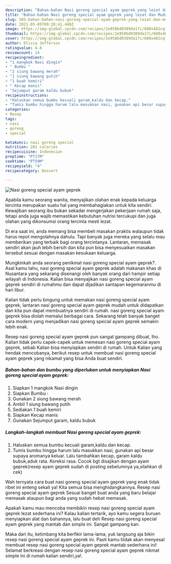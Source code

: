 ```yaml
---
description: "Bahan-bahan Nasi goreng special ayam geprek yang lezat dan Mudah Dibuat"
title: "Bahan-bahan Nasi goreng special ayam geprek yang lezat dan Mudah Dibuat"
slug: 585-bahan-bahan-nasi-goreng-special-ayam-geprek-yang-lezat-dan-mudah-dibuat
date: 2021-05-05T09:28:41.448Z
image: https://img-global.cpcdn.com/recipes/2e958bd0389da17c/680x482cq70/nasi-goreng-special-ayam-geprek-foto-resep-utama.jpg
thumbnail: https://img-global.cpcdn.com/recipes/2e958bd0389da17c/680x482cq70/nasi-goreng-special-ayam-geprek-foto-resep-utama.jpg
cover: https://img-global.cpcdn.com/recipes/2e958bd0389da17c/680x482cq70/nasi-goreng-special-ayam-geprek-foto-resep-utama.jpg
author: Olivia Jefferson
ratingvalue: 4.8
reviewcount: 14
recipeingredient:
- "1 mangkok Nasi dingin"
- " Bumbu "
- "2 siung bawang merah"
- "1 siung bawang putih"
- "1 buah kemiri"
- " Kecap manis"
- "Sejumput garam kaldu bubuk"
recipeinstructions:
- "Haluskan semua bumbu kecuali garam,kaldu dan kecap."
- "Tumis bumbu hingga harum lalu masukkan nasi, gunakan api besar supaya aromanya keluar. Lalu tambahkan kecap, garam kaldu bubuk,aduk rata. Koreksi rasa. Cocok bgt disajikan dengan ayam geprek(resep ayam geprek sudah di posting sebelumnya ya,silahkan di cek)"
categories:
- Resep
tags:
- nasi
- goreng
- special

katakunci: nasi goreng special 
nutrition: 201 calories
recipecuisine: Indonesian
preptime: "PT17M"
cooktime: "PT59M"
recipeyield: "4"
recipecategory: Dessert

---
```



![Nasi goreng special ayam geprek](https://img-global.cpcdn.com/recipes/2e958bd0389da17c/680x482cq70/nasi-goreng-special-ayam-geprek-foto-resep-utama.jpg)

Apabila kamu seorang wanita, menyajikan olahan enak kepada keluarga tercinta merupakan suatu hal yang membahagiakan untuk kita sendiri. Kewajiban seorang ibu bukan sekadar mengerjakan pekerjaan rumah saja, tetapi anda juga wajib memastikan kebutuhan nutrisi tercukupi dan juga olahan yang dikonsumsi orang tercinta mesti lezat.

Di era  saat ini, anda memang bisa membeli masakan praktis walaupun tidak harus repot mengolahnya dahulu. Tapi banyak juga mereka yang selalu mau memberikan yang terbaik bagi orang tercintanya. Lantaran, memasak sendiri akan jauh lebih bersih dan kita pun bisa menyesuaikan masakan tersebut sesuai dengan masakan kesukaan keluarga. 



Mungkinkah anda seorang penikmat nasi goreng special ayam geprek?. Asal kamu tahu, nasi goreng special ayam geprek adalah makanan khas di Nusantara yang sekarang disenangi oleh banyak orang dari hampir setiap wilayah di Indonesia. Kalian bisa menyajikan nasi goreng special ayam geprek sendiri di rumahmu dan dapat dijadikan santapan kegemaranmu di hari libur.

Kalian tidak perlu bingung untuk memakan nasi goreng special ayam geprek, lantaran nasi goreng special ayam geprek mudah untuk didapatkan dan kita pun dapat membuatnya sendiri di rumah. nasi goreng special ayam geprek bisa diolah memalui berbagai cara. Sekarang telah banyak banget cara modern yang menjadikan nasi goreng special ayam geprek semakin lebih enak.

Resep nasi goreng special ayam geprek pun sangat gampang dibuat, lho. Kalian tidak perlu capek-capek untuk memesan nasi goreng special ayam geprek, sebab Kalian bisa menyiapkan sendiri di rumah. Untuk Kalian yang hendak mencobanya, berikut resep untuk membuat nasi goreng special ayam geprek yang nikamat yang bisa Anda buat sendiri.

<!--inarticleads1-->

##### Bahan-bahan dan bumbu yang diperlukan untuk menyiapkan Nasi goreng special ayam geprek:

1. Siapkan 1 mangkok Nasi dingin
1. Siapkan  Bumbu :
1. Gunakan 2 siung bawang merah
1. Ambil 1 siung bawang putih
1. Sediakan 1 buah kemiri
1. Siapkan  Kecap manis
1. Gunakan Sejumput garam, kaldu bubuk




<!--inarticleads2-->

##### Langkah-langkah membuat Nasi goreng special ayam geprek:

1. Haluskan semua bumbu kecuali garam,kaldu dan kecap.
1. Tumis bumbu hingga harum lalu masukkan nasi, gunakan api besar supaya aromanya keluar. Lalu tambahkan kecap, garam kaldu bubuk,aduk rata. Koreksi rasa. Cocok bgt disajikan dengan ayam geprek(resep ayam geprek sudah di posting sebelumnya ya,silahkan di cek)




Wah ternyata cara buat nasi goreng special ayam geprek yang enak tidak ribet ini enteng sekali ya! Kita semua bisa menghidangkannya. Resep nasi goreng special ayam geprek Sesuai banget buat anda yang baru belajar memasak ataupun bagi anda yang sudah hebat memasak.

Apakah kamu mau mencoba membikin resep nasi goreng special ayam geprek lezat sederhana ini? Kalau kalian tertarik, ayo kamu segera buruan menyiapkan alat dan bahannya, lalu buat deh Resep nasi goreng special ayam geprek yang mantab dan simple ini. Sangat gampang kan. 

Maka dari itu, ketimbang kita berfikir lama-lama, yuk langsung aja bikin resep nasi goreng special ayam geprek ini. Pasti kamu tiidak akan menyesal membuat resep nasi goreng special ayam geprek mantab sederhana ini! Selamat berkreasi dengan resep nasi goreng special ayam geprek nikmat simple ini di rumah kalian sendiri,ya!.

